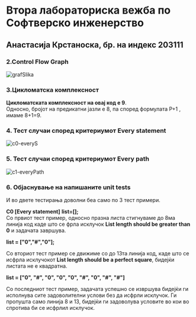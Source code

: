 # Втора лабораториска вежба по Софтверско инженерство

## Анастасија Крстаноска, бр. на индекс 203111

### **2.Control Flow Graph**
![grafSlika](https://user-images.githubusercontent.com/99077200/170835599-5bed6ebb-af66-4b9e-88e8-e8b462445de4.PNG)


### **3.Цикломатска комплексност**
****Цикломатската комплексност на овај код е 9****. <br>
Односно, бројот на предикатни јазли е 8, па според формулата Р+1 , имаме 8+1=9.

### 4. Тест случаи според критериумот Every statement ###
 ![c0-everyS](https://user-images.githubusercontent.com/99077200/171928490-5c23aea7-66fe-4812-96d7-1e6ca1f79793.PNG)



### 5. Тест случаи според критериумот Every path ###
 ![c1-everyPath](https://user-images.githubusercontent.com/99077200/171928524-6a6c1659-396b-4cb8-be28-3ffd083c2db3.PNG)


### 6. Објаснување на напишаните unit tests ###
И во двете тестирања доволни беа само по 3 тест примери. </br>

**С0 [Every statement]**
**list=[];** </br>
Со првиот тест пример, односно празна листа стигнуваме до 8ма линија код каде што се фрла исклучок **List length should be greater than 0** и задачата завршува.  </br>

**list = ["0","#","0"];** </br>

Со вториот тест пример се движиме со до 13та линија код, каде што се исфрла исклучокот **List length should be a perfect square**, бидејќи листата не е квадратна. </br>

**list = ["0", "#", "0", "0", "0", "#", "0", "#", "#"]** </br>

Со последниот тест пример, задачата успешно се извршува бидејќи ги исполнува сите задоволителни услови без да исфрли исклучок. 
Ги пропушта само линија 8 и 13, бидејќи ги задоволува условите во кои во спротива би се исфрлил исклучок.
